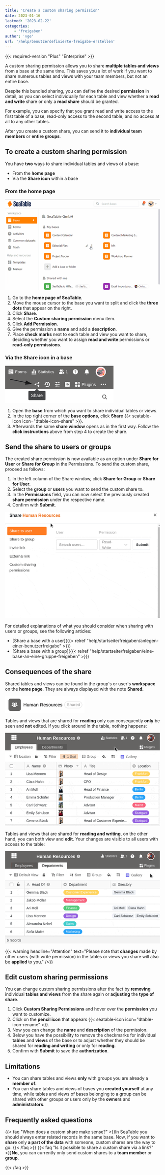 ```yaml
---
title: 'Create a custom sharing permission'
date: 2023-01-16
lastmod: '2023-02-22'
categories:
    - 'freigaben'
author: 'vge'
url: '/help/benutzerdefinierte-freigabe-erstellen'
---
```


{{< required-version "Plus" "Enterprise" >}}

A custom sharing permission allows you to share **multiple tables and views** from a base at the same time. This saves you a lot of work if you want to share numerous tables and views with your team members, but not an entire base.

Despite this bundled sharing, you can define the desired **permission** in detail, as you can select individually for each table and view whether a **read and write** share or only a **read share** should be granted.

For example, you can specify that you grant read and write access to the first table of a base, read-only access to the second table, and no access at all to any other tables.

After you create a custom share, you can send it to **individual team members** or **entire groups**.

## To create a custom sharing permission

You have **two** ways to share individual tables and views of a base:

- From the **home page**
- Via the **Share icon** within a base

### From the home page

![Create custom share](images/Benutzerdefinierte-Freigabe-erstellen.gif)

1. Go to the **home page of SeaTable**.
2. Move the mouse cursor to the base you want to split and click the **three dots** that appear on the right.
3. Click **Share**.
4. Select the **Custom sharing permission** menu item.
5. Click **Add Permission**.
6. Give the permission a **name** and add a **description**.
7. Place **check marks** next to each table and view you want to share, deciding whether you want to assign **read and write** permissions or **read-only permissions**.

### Via the Share icon in a base

![Sharing individual spreadsheets from the home page](images/share-single-tablesheets-from-the-base-options.png)

1. Open the **base** from which you want to share individual tables or views.
2. In the top right corner of the **base options**, click **Share** {{< seatable-icon icon="dtable-icon-share" >}}.
3. Afterwards the same **share window** opens as in the first way. Follow the **click instructions** above from step 4 to create the share.

## Send the share to users or groups

The created share permission is now available as an option under **Share for User** or **Share for Group** in the Permissions. To send the custom share, proceed as follows:

1. In the left column of the Share window, click **Share for Group** or **Share for User**.
2. Select the **group** or **users** you want to send the custom share to.
3. In the **Permissions** field, you can now select the previously created **share permission** under the respective name.
4. Confirm with **Submit**.

![Share individual spreadsheets of a base](images/share-sinlge-table-sheets-to-a-group-1.gif)

For detailed explanations of what you should consider when sharing with users or groups, see the following articles:

- [Share a base with a user]({{< relref "help/startseite/freigaben/anlegen-einer-benutzerfreigabe" >}})
- [Share a base with a group]({{< relref "help/startseite/freigaben/eine-base-an-eine-gruppe-freigeben" >}})

## Consequences of the share

Shared tables and views can be found in the group's or user's **workspace** on the **home page**. They are always displayed with the note **Shared**.

![Individual spreadsheets of a base shared with a group](images/how-shared-single-table-sheets-are-marked.png)

Tables and views that are shared for **reading** only can consequently **only** be seen and **not** edited. If you click around in the table, nothing happens:

![Single spreadsheet that has been shared read-only to a group](images/shared-table-pages-only-read.gif)

Tables and views that are shared for **reading and writing**, on the other hand, you can both view and **edit**. Your changes are visible to all users with access to the table:

![Single spreadsheet shared read and write to a group](images/shared-table-pages-read-and-write.gif)

{{< warning  headline="Attention"  text="Please note that **changes** made by other users (with write permission) in the tables or views you share will also be **applied** to you." />}}

## Edit custom sharing permissions

You can change custom sharing permissions after the fact by **removing** individual **tables and views** from the share again or **adjusting** the **type of share**.

1. Click **Custom Sharing Permissions** and hover over the **permission** you want to customize.
2. Click on the **pencil icon** that appears {{< seatable-icon icon="dtable-icon-rename" >}}.
3. Now you can change the **name** and **description** of the permission.
4. Below you have the possibility to remove the checkmarks for individual **tables** and **views** of the base or to adjust whether they should be shared for **reading and writing** or only for **reading**.
5. Confirm with **Submit** to save the **authorization**.

## Limitations

- You can share tables and views **only** with groups you are already a **member of**.
- You can share tables and views of bases you **created yourself** at any time, while tables and views of bases belonging to a group can be shared with other groups or users only by the **owners** and **administrators**.

## Frequently asked questions

{{< faq "When does a custom share make sense?" >}}In SeaTable you should always enter related records in the same base. Now, if you want to **share** only **a part of the data** with someone, custom shares are the way to go.
{{< /faq >}}
{{< faq "Is it possible to share a custom share via a link?" >}}**No**, you can currently only send custom shares to a **team member** or **group**.

{{< /faq >}}
